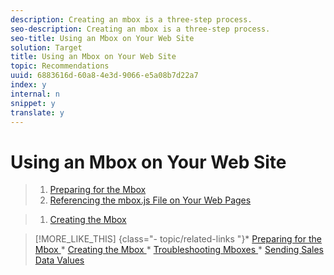```yaml
---
description: Creating an mbox is a three-step process.
seo-description: Creating an mbox is a three-step process.
seo-title: Using an Mbox on Your Web Site
solution: Target
title: Using an Mbox on Your Web Site
topic: Recommendations
uuid: 6883616d-60a8-4e3d-9066-e5a08b7d22a7
index: y
internal: n
snippet: y
translate: y
---
```


# Using an Mbox on Your Web Site


>1. [ Preparing for the Mbox ](../../c_rec_mng_recs/c_Managing_Mboxes/c_Preparing_for_the_Mbox.md#concept_459B7584184A4C1C9AF183EF9203C52B)
>1. [ Referencing the mbox.js File on Your Web Pages ](../../c_gettingstarted_recs/t_preparingsite_recs/t_mboxjs_referencing_recs.md#task_69315D69881442209EB5CC8A5644CF37)

>1. [ Creating the Mbox ](../../c_rec_mng_recs/c_Managing_Mboxes/t_Creating_the_Mbox/t_Creating_the_Mbox.md#task_A1D1A81FCFF046D2A2DF21814C05DA7D)

>[!MORE_LIKE_THIS] {class="- topic/related-links "}* [ Preparing for the Mbox ](c_Preparing_for_the_Mbox.md#concept_459B7584184A4C1C9AF183EF9203C52B)* [ Creating the Mbox ](t_Creating_the_Mbox.md#task_A1D1A81FCFF046D2A2DF21814C05DA7D)* [ Troubleshooting Mboxes ](c_Troubleshooting_Mboxes.md#concept_395D034879F7428D9FF58E28068BAA70)* [ Sending Sales Data Values ](c_Sending_Sales_Data_Values.md#concept_45A82EB4727941CD9147FCBE9E6E42F2)